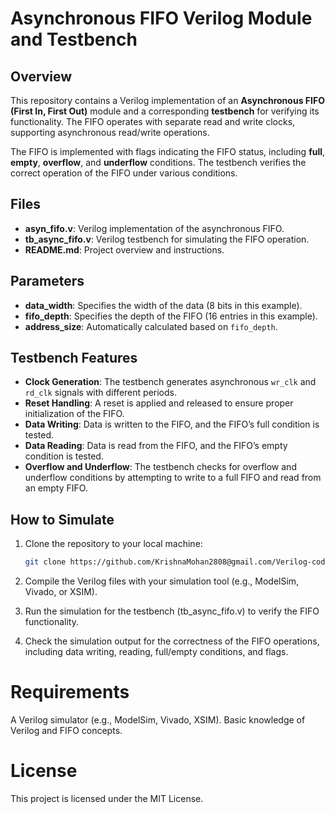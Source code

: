 # Asynchronous FIFO Verilog Module and Testbench

## Overview

This repository contains a Verilog implementation of an **Asynchronous FIFO (First In, First Out)** module and a corresponding **testbench** for verifying its functionality. The FIFO operates with separate read and write clocks, supporting asynchronous read/write operations.

The FIFO is implemented with flags indicating the FIFO status, including **full**, **empty**, **overflow**, and **underflow** conditions. The testbench verifies the correct operation of the FIFO under various conditions.

## Files

- **asyn_fifo.v**: Verilog implementation of the asynchronous FIFO.
- **tb_async_fifo.v**: Verilog testbench for simulating the FIFO operation.
- **README.md**: Project overview and instructions.

## Parameters

- **data_width**: Specifies the width of the data (8 bits in this example).
- **fifo_depth**: Specifies the depth of the FIFO (16 entries in this example).
- **address_size**: Automatically calculated based on `fifo_depth`.

## Testbench Features

- **Clock Generation**: The testbench generates asynchronous `wr_clk` and `rd_clk` signals with different periods.
- **Reset Handling**: A reset is applied and released to ensure proper initialization of the FIFO.
- **Data Writing**: Data is written to the FIFO, and the FIFO’s full condition is tested.
- **Data Reading**: Data is read from the FIFO, and the FIFO’s empty condition is tested.
- **Overflow and Underflow**: The testbench checks for overflow and underflow conditions by attempting to write to a full FIFO and read from an empty FIFO.

## How to Simulate

1. Clone the repository to your local machine:
   ```bash
   git clone https://github.com/KrishnaMohan2808@gmail.com/Verilog-code-for-asynchronous-FIFO.git
2. Compile the Verilog files with your simulation tool (e.g., ModelSim, Vivado, or XSIM).

3. Run the simulation for the testbench (tb_async_fifo.v) to verify the FIFO functionality.

4. Check the simulation output for the correctness of the FIFO operations, including data writing, reading, full/empty conditions, and flags.

# Requirements

A Verilog simulator (e.g., ModelSim, Vivado, XSIM).
Basic knowledge of Verilog and FIFO concepts.

# License

This project is licensed under the MIT License.


